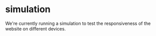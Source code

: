 # simulation
We're currently running a simulation to test the responsiveness of the website on different devices.
